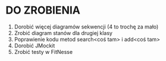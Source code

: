 # DO ZROBIENIA #

1. Dorobić więcej diagramów sekwencji (4 to trochę za mało)
2. Zrobić diagram stanów dla drugiej klasy
3. Poprawienie kodu metod search<coś tam> i add<coś tam>
4. Dorobić JMockit
5. Zrobić testy w FitNesse
